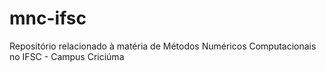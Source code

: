 # mnc-ifsc
Repositório relacionado à matéria de Métodos Numéricos Computacionais no IFSC - Campus Criciúma
